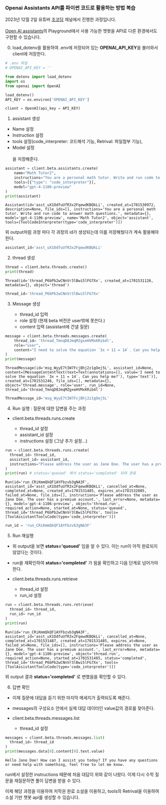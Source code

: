 ### Openai Assistants API를 파이썬 코드로 활용하는 방법 복습
2023년 12월 2일 유튜버 [조코딩](https://youtube.com/@jocoding?si=a-vUWSv1NkJZFxS7) 채널에서 진행한 과정입니다.\
\
[Open AI assistants](https://platform.openai.com/assistants)의 Playground에서 사용 가능한 챗봇을 API로 다른 환경에서도 구현할 수 있습니다.



0. load_dotenv을 활용하여 .env에 저장되어 있는 **OPENAI_API_KEY**을 불러와서 client에 저장한다.

```python
# .env 파일
# OPENAI_API_KEY = ''
```

```python
from dotenv import load_dotenv
import os
from openai import OpenAI

load_dotenv()
API_KEY = os.environ['OPENAI_API_KEY']

client = OpenAI(api_key = API_KEY)
```

1. assistant 생성
- Name 설정
- Instruction 설정
- tools 설정(code_interpreter: 코드해석 기능, Retrival: 파일첨부 기능),
- Model 설정\
\
을 저장해준다.

```python
assistant = client.beta.assistants.create(
    name="Math Tutor2",
    instructions="You are a personal math tutor. Write and run code to answer math questions.",
    tools=[{"type": "code_interpreter"}],
    model="gpt-4-1106-preview"
)
print(assistant)
```

```
Assistant(id='asst_uX1OdfuUfR3x2FqewdKBQkLi', created_at=1701530972, description=None, file_ids=[], instructions='You are a personal math tutor. Write and run code to answer math questions.', metadata={}, model='gpt-4-1106-preview', name='Math Tutor2', object='assistant', tools=[ToolCodeInterpreter(type='code_interpreter')])

```

위 output처럼 과정 마다 각 과정의 id가 생성되는데 이를 저장해뒀다가 계속 활용해야 한다.

```python
assistant_id='asst_uX1OdfuUfR3x2FqewdKBQkLi'
```

2. thread 생성

```python
thread = client.beta.threads.create()
print(thread)
```

```
Thread(id='thread_P6bPb2wCNnVr3lBwi5lFG7Xx', created_at=1701531126, metadata={}, object='thread')

```

```python
thread_id='thread_P6bPb2wCNnVr3lBwi5lFG7Xx'
```

3. Message 생성
   
   - thread_id 입력
   - role 설정 (현재 beta 버전은 user밖에 못쓴다.)
   - content 입력 (assistant에 건낼 질문)

```python
message = client.beta.threads.messages.create(
    thread_id= 'thread_TmnqD8JmqMZgxeHVMxKRib4l',
    role="user", 
    content="I need to solve the equation `3x + 11 = 14`. Can you help me?"
)
print(message)
```

```
ThreadMessage(id='msg_WyyE7tIW7FcjBhj2z1gOej5L', assistant_id=None, content=[MessageContentText(text=Text(annotations=[], value='I need to solve the equation `3x + 11 = 14`. Can you help me?'), type='text')], created_at=1701531246, file_ids=[], metadata={}, object='thread.message', role='user', run_id=None, thread_id='thread_TmnqD8JmqMZgxeHVMxKRib4l')

```

```python
ThreadMessage_id='msg_WyyE7tIW7FcjBhj2z1gOej5L'
```

4. Run 실행 : 질문에 대한 답변을 주는 과정

- client.beta.threads.runs.create
  
  - thread_id 설정
  - assistant_id 설정
  - instructions 설정 (그냥 추가 설정...)

```python
run = client.beta.threads.runs.create(
  thread_id= thread_id,
  assistant_id= assistant_id,
  instructions="Please address the user as Jane Doe. The user has a premium account."
)
print(run) # status='queued' 에서 status='completed' 되야 완료
```

```
Run(id='run_CRiKmmQkQF1AYFbzvb3gNA3F', assistant_id='asst_uX1OdfuUfR3x2FqewdKBQkLi', cancelled_at=None, completed_at=None, created_at=1701531485, expires_at=1701532085, failed_at=None, file_ids=[], instructions='Please address the user as Jane Doe. The user has a premium account.', last_error=None, metadata={}, model='gpt-4-1106-preview', object='thread.run', required_action=None, started_at=None, status='queued', thread_id='thread_P6bPb2wCNnVr3lBwi5lFG7Xx', tools=[ToolAssistantToolsCode(type='code_interpreter')])

```

```python
run_id = 'run_CRiKmmQkQF1AYFbzvb3gNA3F'
```

5. Run 재실행

- 위 output을 보면 **status='queued'** 임을 알 수 있다. 이는 run이 아직 완료되지 않았다는 것이다.

- run을 재확인하여 **status='completed'** 가 됨을 확인하고 다음 단계로 넘어가야 한다.

- client.beta.threads.runs.retrieve
  
  - thread_id 설정
  - run_id 설정

```python
run = client.beta.threads.runs.retrieve(
  thread_id= thread_id,
  run_id= run_id
)
print(run)
```

```
Run(id='run_CRiKmmQkQF1AYFbzvb3gNA3F', assistant_id='asst_uX1OdfuUfR3x2FqewdKBQkLi', cancelled_at=None, completed_at=1701531487, created_at=1701531485, expires_at=None, failed_at=None, file_ids=[], instructions='Please address the user as Jane Doe. The user has a premium account.', last_error=None, metadata={}, model='gpt-4-1106-preview', object='thread.run', required_action=None, started_at=1701531485, status='completed', thread_id='thread_P6bPb2wCNnVr3lBwi5lFG7Xx', tools=[ToolAssistantToolsCode(type='code_interpreter')])

```

위 output 결과 **status='completed'** 로 변했음을 확인할 수 있다.

6. 답변 확인

- 이제 질문에 대답을 듣기 위한 마지막 메세지가 출력되도록 해준다.

- messages의 구성요소 안에서 실제 대답 데이터인 value값의 경로를 찾아준다.

- client.beta.threads.messages.list
  - thread_id 설정

```python
messages = client.beta.threads.messages.list(
  thread_id= thread_id
)
print(messages.data[0].content[0].text.value)
```

```
Hello Jane Doe! How can I assist you today? If you have any questions or need help with something, feel free to let me know.

```

run에서 설정한 instructions 때문에 처음 대답이 위와 같이 나왔다. 이제 다시 수학 질문을 재질문하면 풀이 답변을 받을 수 있다.

이제 해당 과정을 이용하여 저작권 완료 소설을 이용하고, tools의 Retrival을 이용하여 소설 기반 챗봇 api를 생성할 수 있습니다.
